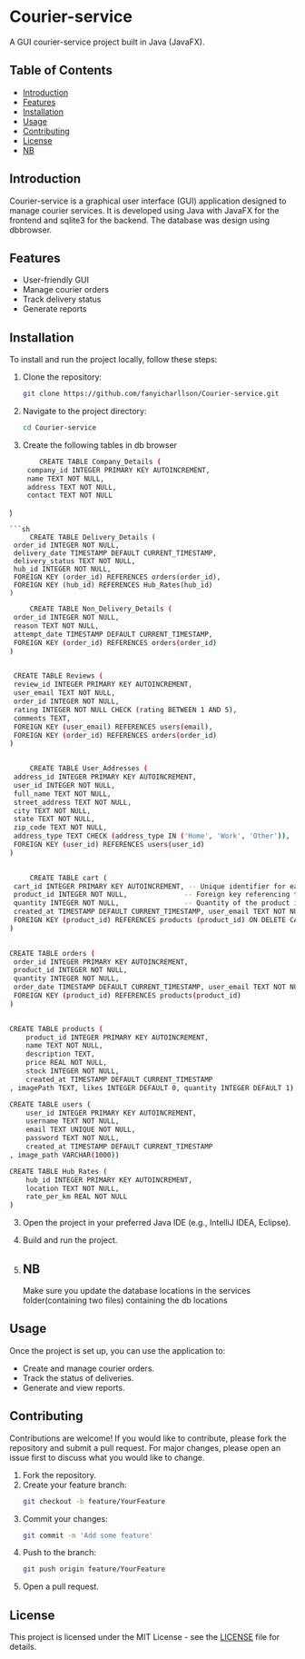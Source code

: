 # Courier-service

A GUI courier-service project built in Java (JavaFX).

## Table of Contents
- [Introduction](#introduction)
- [Features](#features)
- [Installation](#installation)
- [Usage](#usage)
- [Contributing](#contributing)
- [License](#license)
- [NB](#NB)

## Introduction
Courier-service is a graphical user interface (GUI) application designed to manage courier services. It is developed using Java with JavaFX for the frontend and sqlite3 for the backend. The database was design using dbbrowser.

## Features
- User-friendly GUI
- Manage courier orders
- Track delivery status
- Generate reports

## Installation
To install and run the project locally, follow these steps:

1. Clone the repository:
    ```sh
    git clone https://github.com/fanyicharllson/Courier-service.git
    ```

2. Navigate to the project directory:
    ```sh
    cd Courier-service
    ```
3. Create the following tables in db browser
   ```sh
       CREATE TABLE Company_Details (
    company_id INTEGER PRIMARY KEY AUTOINCREMENT,
    name TEXT NOT NULL,
    address TEXT NOT NULL,
    contact TEXT NOT NULL
)
   ```    
   ```sh
        CREATE TABLE Delivery_Details (
    order_id INTEGER NOT NULL,
    delivery_date TIMESTAMP DEFAULT CURRENT_TIMESTAMP,
    delivery_status TEXT NOT NULL,
    hub_id INTEGER NOT NULL,
    FOREIGN KEY (order_id) REFERENCES orders(order_id),
    FOREIGN KEY (hub_id) REFERENCES Hub_Rates(hub_id)
)  
   ```    
   ```sh
        CREATE TABLE Non_Delivery_Details (
    order_id INTEGER NOT NULL,
    reason TEXT NOT NULL,
    attempt_date TIMESTAMP DEFAULT CURRENT_TIMESTAMP,
    FOREIGN KEY (order_id) REFERENCES orders(order_id)
)
       
   ```    
   ```sh
    CREATE TABLE Reviews (
    review_id INTEGER PRIMARY KEY AUTOINCREMENT,
    user_email TEXT NOT NULL,
    order_id INTEGER NOT NULL,
    rating INTEGER NOT NULL CHECK (rating BETWEEN 1 AND 5),
    comments TEXT,
    FOREIGN KEY (user_email) REFERENCES users(email),
    FOREIGN KEY (order_id) REFERENCES orders(order_id)
)
       
   ```    
   ```sh
        CREATE TABLE User_Addresses (
    address_id INTEGER PRIMARY KEY AUTOINCREMENT,
    user_id INTEGER NOT NULL,
    full_name TEXT NOT NULL,
    street_address TEXT NOT NULL,
    city TEXT NOT NULL,
    state TEXT NOT NULL,
    zip_code TEXT NOT NULL,
    address_type TEXT CHECK (address_type IN ('Home', 'Work', 'Other')),
    FOREIGN KEY (user_id) REFERENCES users(user_id)
)
       
   ```    
   ```sh
        CREATE TABLE cart (
    cart_id INTEGER PRIMARY KEY AUTOINCREMENT, -- Unique identifier for each cart entry
    product_id INTEGER NOT NULL,              -- Foreign key referencing the product
    quantity INTEGER NOT NULL,                -- Quantity of the product in the cart
    created_at TIMESTAMP DEFAULT CURRENT_TIMESTAMP, user_email TEXT NOT NULL, -- Timestamp for when the product was added
    FOREIGN KEY (product_id) REFERENCES products (product_id) ON DELETE CASCADE
)
       
   ```    
   ```sh
CREATE TABLE orders (
    order_id INTEGER PRIMARY KEY AUTOINCREMENT,
    product_id INTEGER NOT NULL,
    quantity INTEGER NOT NULL,
    order_date TIMESTAMP DEFAULT CURRENT_TIMESTAMP, user_email TEXT NOT NULL, status TEXT DEFAULT 'Pending',
    FOREIGN KEY (product_id) REFERENCES products(product_id)
)
       
   ```
```sh
CREATE TABLE products (
    product_id INTEGER PRIMARY KEY AUTOINCREMENT,
    name TEXT NOT NULL,
    description TEXT,
    price REAL NOT NULL,
    stock INTEGER NOT NULL,
    created_at TIMESTAMP DEFAULT CURRENT_TIMESTAMP
, imagePath TEXT, likes INTEGER DEFAULT 0, quantity INTEGER DEFAULT 1)

```  
```sh
CREATE TABLE users (
    user_id INTEGER PRIMARY KEY AUTOINCREMENT,
    username TEXT NOT NULL,
    email TEXT UNIQUE NOT NULL,
    password TEXT NOT NULL,
    created_at TIMESTAMP DEFAULT CURRENT_TIMESTAMP
, image_path VARCHAR(1000))

```  
```sh
CREATE TABLE Hub_Rates (
    hub_id INTEGER PRIMARY KEY AUTOINCREMENT,
    location TEXT NOT NULL,
    rate_per_km REAL NOT NULL
)

```
 

3. Open the project in your preferred Java IDE (e.g., IntelliJ IDEA, Eclipse).

4. Build and run the project.
   
5. ## NB
   Make sure you update the database locations in the services folder(containing two files) containing the db locations

## Usage
Once the project is set up, you can use the application to:
- Create and manage courier orders.
- Track the status of deliveries.
- Generate and view reports.

## Contributing
Contributions are welcome! If you would like to contribute, please fork the repository and submit a pull request. For major changes, please open an issue first to discuss what you would like to change.

1. Fork the repository.
2. Create your feature branch:
    ```sh
    git checkout -b feature/YourFeature
    ```
3. Commit your changes:
    ```sh
    git commit -m 'Add some feature'
    ```
4. Push to the branch:
    ```sh
    git push origin feature/YourFeature
    ```
5. Open a pull request.

## License
This project is licensed under the MIT License - see the [LICENSE](LICENSE) file for details.
